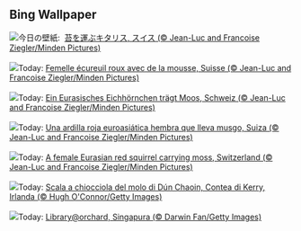 ## Bing Wallpaper
![](https://www.bing.com/th?id=OHR.SwissSquirrel_JA-JP3789357030_UHD.jpg&w=1000)今日の壁紙: &nbsp;[苔を運ぶキタリス, スイス (© Jean-Luc and Francoise Ziegler/Minden Pictures)](https://www.bing.com/th?id=OHR.SwissSquirrel_JA-JP3789357030_UHD.jpg)
<br><br/>
![](https://www.bing.com/th?id=OHR.SwissSquirrel_FR-FR3805105470_UHD.jpg&w=1000)Today: [Femelle écureuil roux avec de la mousse, Suisse (© Jean-Luc and Francoise Ziegler/Minden Pictures)](https://www.bing.com/th?id=OHR.SwissSquirrel_FR-FR3805105470_UHD.jpg)
<br><br/>
![](https://www.bing.com/th?id=OHR.SwissSquirrel_DE-DE3902212654_UHD.jpg&w=1000)Today: [Ein Eurasisches Eichhörnchen trägt Moos, Schweiz (© Jean-Luc and Francoise Ziegler/Minden Pictures)](https://www.bing.com/th?id=OHR.SwissSquirrel_DE-DE3902212654_UHD.jpg)
<br><br/>
![](https://www.bing.com/th?id=OHR.SwissSquirrel_ES-ES7836274977_UHD.jpg&w=1000)Today: [Una ardilla roja euroasiática hembra que lleva musgo, Suiza (© Jean-Luc and Francoise Ziegler/Minden Pictures)](https://www.bing.com/th?id=OHR.SwissSquirrel_ES-ES7836274977_UHD.jpg)
<br><br/>
![](https://www.bing.com/th?id=OHR.SwissSquirrel_EN-GB9077607879_UHD.jpg&w=1000)Today: [A female Eurasian red squirrel carrying moss, Switzerland (© Jean-Luc and Francoise Ziegler/Minden Pictures)](https://www.bing.com/th?id=OHR.SwissSquirrel_EN-GB9077607879_UHD.jpg)
<br><br/>
![](https://www.bing.com/th?id=OHR.DunquinIreland_IT-IT9116681695_UHD.jpg&w=1000)Today: [Scala a chiocciola del molo di Dún Chaoin, Contea di Kerry, Irlanda (© Hugh O'Connor/Getty Images)](https://www.bing.com/th?id=OHR.DunquinIreland_IT-IT9116681695_UHD.jpg)
<br><br/>
![](https://www.bing.com/th?id=OHR.OrchardLibrary_PT-BR6559924297_UHD.jpg&w=1000)Today: [Library@orchard, Singapura (© Darwin Fan/Getty Images)](https://www.bing.com/th?id=OHR.OrchardLibrary_PT-BR6559924297_UHD.jpg)
<br><br/>
